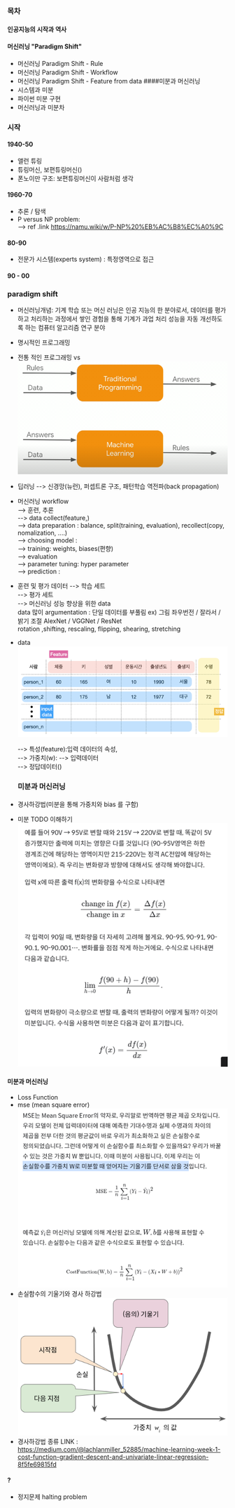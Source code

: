 
### 목차 
#### 인공지능의 시작과 역사
#### 머신러닝 "Paradigm Shift"
- 머신러닝 Paradigm Shift - Rule
- 머신러닝 Paradigm Shift - Workflow
- 머신러닝 Paradigm Shift - Feature from data
####미분과 머신러닝
- 시스템과 미분
- 파이썬 미분 구현
- 머신러닝과 미분차

### 시작
#### 1940-50
- 앨런 튜링
- 튜링머신, 보편튜링머신()
- 폰노이만 구조: 보편튜링머신이 사람처럼 생각

#### 1960-70
- 추론 / 탐색
- P versus NP problem:   
   --> ref .link https://namu.wiki/w/P-NP%20%EB%AC%B8%EC%A0%9C
#### 80-90
- 전문가 시스템(experts system) : 특정영역으로 접근

#### 90 - 00


### paradigm shift
- 머신러닝개념: 기계 학습 또는 머신 러닝은 인공 지능의 한 분야로서, 데이터를 평가하고 처리하는 과정에서 쌓인 경험을 통해 기계가 과업 처리 성능을 자동 개선하도록 하는 컴퓨터 알고리즘 연구 분야
- 명시적인 프로그래밍
- 전통 적인 프로그래밍 vs
![](./imgs/00-tp_ml.png)

- 딥러닝
   --> 신경망(뉴런), 퍼셉트론 구조, 패턴학습
      역전파(back propagation)


- 머신러닝 workflow   
   --> 훈련, 추론   
   --> data collect(feature,)   
   --> data preparation : balance, split(training, evaluation), recollect(copy, nomalization, ....)   
   --> choosing model :   
   --> training: weights, biases(편향)   
   --> evaluation   
   --> parameter tuning: hyper parameter   
   --> prediction :  
     
- 훈련 및 평가 데이터
    --> 학습 세트   
    --> 평가 세트   
    --> 머신러닝 성능 향상을 위한 data   
        data 많이
        argumentation :  단일 데이터를 부풀림
         ex) 그림 좌우번전 / 잘라서 / 밝기 조절 
        AlexNet / VGGNet / ResNet   
        rotation ,shifting, rescaling, flipping, shearing, stretching
- data
![s](./imgs/02-data.png)
        
   --> 특성(feature):입력 데이터의 속성,    
   --> 가중치(w): 
   --> 입력데이터    
   --> 정답데이터()   
   
   
   ### 미분과 머신러닝
   ####
-  경사하강법(미분을 통해 가중치와 bias 를 구함)
-  미분 TODO 이해하기
![s](./imgs/01-derivative.png)

#### 미분과 머신러닝
- Loss Function
- mse (mean square error)    
![s](./imgs/03-mse.png)   
- 손실함수의 기울기와 경사 하강법
  ![s](./imgs/04.png)    
 - 경사하강법 종류 LINK : https://medium.com/@lachlanmiller_52885/machine-learning-week-1-cost-function-gradient-descent-and-univariate-linear-regression-8f5fe69815fd

#### ?
- 정지문제 halting problem


      




 
